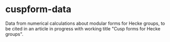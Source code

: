 # cuspform-data
Data from numerical calculations about modular forms for Hecke groups, to be cited in an article in progress with working title "Cusp forms for Hecke groups".
